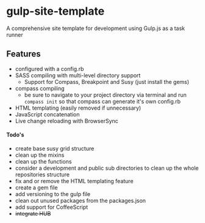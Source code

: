 # gulp-site-template
A comprehensive site template for development using Gulp.js as a task runner

## Features
- configured with a config.rb
- SASS compiling with multi-level directory support
  - Support for Compass, Breakpoint and Susy (just install the gems)
- compass compiling 
	- be sure to navigate to your project directory via terminal and run ````compass init```` so that compass can generate it's own config.rb
- HTML templating (easily removed if unnecessary)
- JavaScript concatenation
- Live change reloading with BrowserSync

#### Todo's
 - create base susy grid structure
 - clean up the mixins
 - clean up the functions
 - consider a development and public sub directories to clean up the whole repositories structure
 - fix and or remove the HTML templating feature
 - create a gem file
 - add versioning to the gulp file 
 - clean out unused packages from the packages.json
 - add support for CoffeeScript
 - ~~integrate HUB~~
